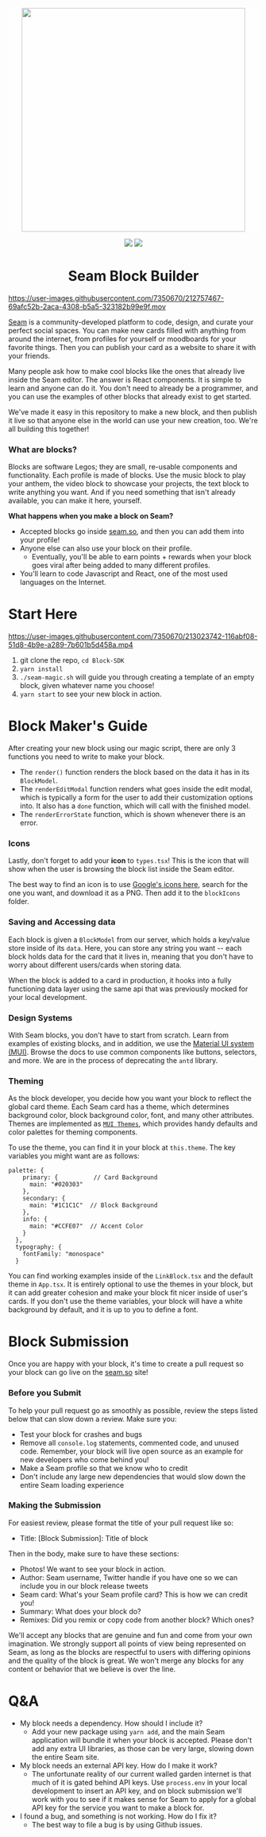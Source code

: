 <div style="background-color:FEFEFE;">
  <p align="center">
    <a href="#">
      <img src="https://user-images.githubusercontent.com/7350670/212753058-373e9a5c-3247-44a5-8455-19c093aed511.svg" width="450">
    </a>
  </p>
</div>
<p align="center">
  <img src="https://img.shields.io/github/commit-activity/m/seam-xyz/Block-SDK"/>
  <img src="https://img.shields.io/github/stars/seam-xyz/Block-SDK?style=social"/>
</p>
<h1 align="center">
  Seam Block Builder
</h1>


https://user-images.githubusercontent.com/7350670/212757467-69afc52b-2aca-4308-b5a5-323182b99e9f.mov

[Seam](https://www.seam.so) is a community-developed platform to code, design, and curate your perfect social spaces. You can make new cards filled with anything from around the internet, from profiles for yourself or moodboards for your favorite things. Then you can publish your card as a website to share it with your friends.

Many people ask how to make cool blocks like the ones that already live inside the Seam editor. The answer is React components. It is simple to learn and anyone can do it. You don't need to already be a programmer, and you can use the examples of other blocks that already exist to get started.

We've made it easy in this repository to make a new block, and then publish it live so that anyone else in the world can use your new creation, too. We're all building this together!

### What are blocks?

Blocks are software Legos; they are small, re-usable components and functionality. Each profile is made of blocks. Use the music block to play your anthem, the video block to showcase your projects, the text block to write anything you want. And if you need something that isn't already available, you can make it here, yourself. 

**What happens when you make a block on Seam?**
- Accepted blocks go inside [seam.so](https://www.seam.so), and then you can add them into your profile!
- Anyone else can also use your block on their profile.
  - Eventually, you'll be able to earn points + rewards when your block goes viral after being added to many different profiles.
- You'll learn to code Javascript and React, one of the most used languages on the Internet.

# Start Here

https://user-images.githubusercontent.com/7350670/213023742-116abf08-51d8-4b9e-a289-7b601b5d458a.mp4

1. git clone the repo, `cd Block-SDK`
2. `yarn install`
3. `./seam-magic.sh` will guide you through creating a template of an empty block, given whatever name you choose!
4. `yarn start` to see your new block in action.

# Block Maker's Guide

After creating your new block using our magic script, there are only 3 functions you need to write to make your block.
- The `render()` function renders the block based on the data it has in its `BlockModel`.
- The `renderEditModal` function renders what goes inside the edit modal, which is typically a form for the user to add their customization options into. It also has a `done` function, which will call with the finished model.
- The `renderErrorState` function, which is shown whenever there is an error.

### Icons

Lastly, don't forget to add your **icon** to `types.tsx`! This is the icon that will show when the user is browsing the block list inside the Seam editor.

The best way to find an icon is to use [Google's icons here](https://fonts.google.com/icons), search for the one you want, and download it as a PNG. Then add it to the `blockIcons` folder.

### Saving and Accessing data

Each block is given a `BlockModel` from our server, which holds a key/value store inside of its `data`. Here, you can store any string you want -- each block holds data for the card that it lives in, meaning that you don't have to worry about different users/cards when storing data.

When the block is added to a card in production, it hooks into a fully functioning data layer using the same api that was previously mocked for your local development.

### Design Systems

With Seam blocks, you don't have to start from scratch. Learn from examples of existing blocks, and in addition, we use the [Material UI system (MUI)](https://mui.com/material-ui/getting-started/overview/). Browse the docs to use common components like buttons, selectors, and more. We are in the process of deprecating the `antd` library.

### Theming

As the block developer, you decide how you want your block to reflect the global card theme. Each Seam card has a theme, which determines background color, block background color, font, and many other attributes. Themes are implemented as [`MUI Themes`](https://mui.com/material-ui/customization/theming/), which provides handy defaults and color palettes for theming components.

To use the theme, you can find it in your block at `this.theme`. The key variables you might want are as follows:

```
palette: {
    primary: {          // Card Background
      main: "#020303"
    },
    secondary: {
      main: "#1C1C1C"  // Block Background
    },
    info: {
      main: "#CCFE07"  // Accent Color
    }
  },
  typography: {
    fontFamily: "monospace"
  }
```

You can find working examples inside of the `LinkBlock.tsx` and the default theme in `App.tsx`. It is entirely optional to use the themes in your block, but it can add greater cohesion and make your block fit nicer inside of user's cards. If you don't use the theme variables, your block will have a white background by default, and it is up to you to define a font.

# Block Submission
Once you are happy with your block, it's time to create a pull request so your block can go live on the [seam.so](www.seam.so) site!

### Before you Submit

To help your pull request go as smoothly as possible, review the steps listed below that can slow down a review. Make sure you:
- Test your block for crashes and bugs
- Remove all `console.log` statements, commented code, and unused code. Remember, your block will live open source as an example for new developers who come behind you!
- Make a Seam profile so that we know who to credit
- Don't include any large new dependencies that would slow down the entire Seam loading experience

### Making the Submission

For easiest review, please format the title of your pull request like so:
- Title: [Block Submission]: Title of block

Then in the body, make sure to have these sections:
- Photos! We want to see your block in action.
- Author: Seam username, Twitter handle if you have one so we can include you in our block release tweets 
- Seam card: What's your Seam profile card? This is how we can credit you!
- Summary: What does your block do?
- Remixes: Did you remix or copy code from another block? Which ones?

We'll accept any blocks that are genuine and fun and come from your own imagination. We strongly support all points of view being represented on Seam, as long as the blocks are respectful to users with differing opinions and the quality of the block is great. We won't merge any blocks for any content or behavior that we believe is over the line.

# Q&A
- My block needs a dependency. How should I include it?
    - Add your new package using `yarn add`, and the main Seam application will bundle it when your block is accepted. Please don't add any extra UI libraries, as those can be very large, slowing down the entire Seam site.
- My block needs an external API key. How do I make it work?
    - The unfortunate reality of our current walled garden internet is that much of it is gated behind API keys. Use `process.env` in your local development to insert an API key, and on block submission we'll work with you to see if it makes sense for Seam to apply for a global API key for the service you want to make a block for.
- I found a bug, and something is not working. How do I fix it?
    - The best way to file a bug is by using Github issues.
